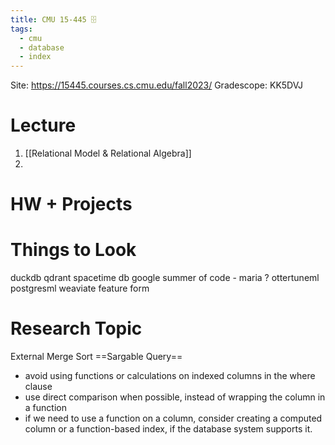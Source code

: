 ```yaml
---
title: CMU 15-445 🗄️
tags:
  - cmu
  - database
  - index
---
```

Site: https://15445.courses.cs.cmu.edu/fall2023/
Gradescope: KK5DVJ

# Lecture
1) [[Relational Model & Relational Algebra]]
2) 

# HW + Projects


# Things to Look
duckdb 
qdrant
spacetime db
google summer of code - maria ?
ottertuneml
postgresml 
weaviate
feature form

# Research Topic
External Merge Sort
==Sargable Query==
- avoid using functions or calculations on indexed columns in the where clause
- use direct comparison when possible, instead of wrapping the column in a function
- if we need to use a function on a column, consider creating a computed column or a function-based index, if the database system supports it.
